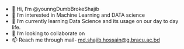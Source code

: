- 👋 Hi, I’m @younngDumbBrokeShajib
- 👀 I’m interested in Machine Learning and DATA science
- 🌱 I’m currently learning Data Science and its usage on our day to day life.
- 💞️ I’m looking to collaborate on
- 📫 Reach me through mail- md.shajib.hossain@g.bracu.ac.bd

<!---
younngDumbBrokeShajib/younngDumbBrokeShajib is a ✨ special ✨ repository because its `README.md` (this file) appears on your GitHub profile.
You can click the Preview link to take a look at your changes.
--->
